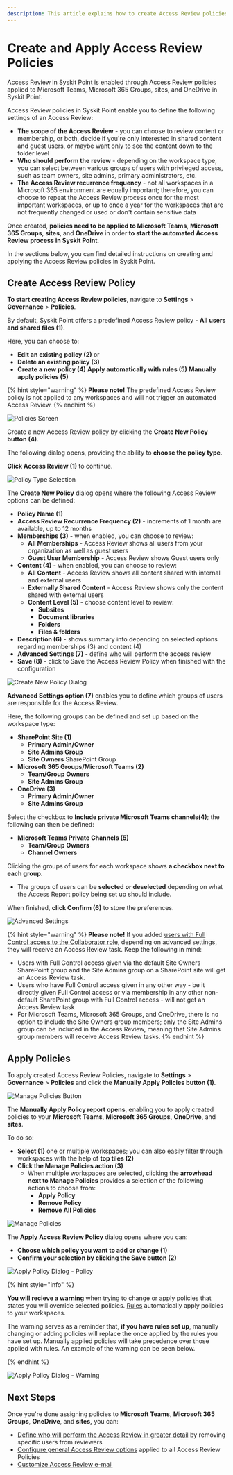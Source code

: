 ```yaml
---
description: This article explains how to create Access Review policies and apply them to your Microsoft Teams, Microsoft 365 Groups, sites, and OneDrive in Syskit Point.
---
```



# Create and Apply Access Review Policies

Access Review in Syskit Point is enabled through Access Review policies applied to Microsoft Teams, Microsoft 365 Groups, sites, and OneDrive in Syskit Point.

Access Review policies in Syskit Point enable you to define the following settings of an Access Review:
* **The scope of the Access Review** - you can choose to review content or membership, or both, decide if you're only interested in shared content and guest users, or maybe want only to see the content down to the folder level
* **Who should perform the review** - depending on the workspace type, you can select between various groups of users with privileged access, such as team owners, site admins, primary administrators, etc.
* **The Access Review recurrence frequency** - not all workspaces in a Microsoft 365 environment are equally important; therefore, you can choose to repeat the Access Review process once for the most important workspaces, or up to once a year for the workspaces that are not frequently changed or used or don't contain sensitive data


Once created, **policies need to be applied to Microsoft Teams**, **Microsoft 365 Groups**, **sites**, and **OneDrive** in order **to start the automated Access Review process in Syskit Point**.

In the sections below, you can find detailed instructions on creating and applying the Access Review policies in Syskit Point.

## Create Access Review Policy

**To start creating Access Review policies**, navigate to **Settings** > **Governance** > **Policies**.

By default, Syskit Point offers a predefined Access Review policy - **All users and shared files (1)**. 

Here, you can choose to:
* **Edit an existing policy \(2\)** or
* **Delete an existing policy \(3\)** 
* **Create a new policy \(4\)**
 **Apply automatically with rules (5)**
 **Manually apply policies (5)**

{% hint style="warning" %}
**Please note!** The predefined Access Review policy is not applied to any workspaces and will not trigger an automated Access Review.
{% endhint %}

![Policies Screen](../../.gitbook/assets/create-access-review-policies-default-policy.png)

Create a new Access Review policy by clicking the **Create New Policy button (4)**. 

The following dialog opens, providing the ability to **choose the policy type**. 

**Click Access Review \(1\)** to continue. 

![Policy Type Selection](../../.gitbook/assets/create-access-review-policies-policy-type.png)

The **Create New Policy** dialog opens where the following Access Review options can be defined: 
* **Policy Name (1)**
* **Access Review Recurrence Frequency (2)** - increments of 1 month are available, up to 12 months
* **Memberships (3)** - when enabled, you can choose to review:
  * **All Memberships** - Access Review shows all users from your organization as well as guest users
  * **Guest User Membership** - Access Review shows Guest users only
* **Content (4)** - when enabled, you can choose to review:
  * **All Content** - Access Review shows all content shared with internal and external users
  * **Externally Shared Content** - Access Review shows only the content shared with external users
  * **Content Level (5)** - choose content level to review:
    * **Subsites**
    * **Document libraries**
    * **Folders**
    * **Files & folders**
* **Description (6)** - shows summary info depending on selected options regarding memberships (3) and content (4)
* **Advanced Settings (7)** - define who will perform the access review 
* **Save (8)** - click to Save the Access Review Policy when finished with the configuration

![Create New Policy Dialog](../../.gitbook/assets/create-access-review-policies-create-policy-dialog.png)

**Advanced Settings option (7)** enables you to define which groups of users are responsible for the Access Review. 

Here, the following groups can be defined and set up based on the workspace type:
* **SharePoint Site (1)**
  * **Primary Admin/Owner**
  * **Site Admins Group**
  * **Site Owners** SharePoint Group
* **Microsoft 365 Groups/Microsoft Teams (2)**
  * **Team/Group Owners**
  * **Site Admins Group**
* **OneDrive (3)**
  * **Primary Admin/Owner**
  * **Site Admins Group**
  
Select the checkbox to **Include private Microsoft Teams channels(4)**; the following can then be defined:
* **Microsoft Teams Private Channels (5)** 
  * **Team/Group Owners**
  * **Channel Owners**

Clicking the groups of users for each workspace shows **a checkbox next to each group**. 
  * The groups of users can be **selected or deselected** depending on what the Access Report policy being set up should include.

When finished, **click Confirm (6)** to store the preferences. 

![Advanced Settings](../../.gitbook/assets/create-access-review-policies-advanced-settings.png)

{% hint style="warning" %}
**Please note!** 
If you added [users with Full Control access to the Collaborator role](../../configuration/enable-role-based-access.md#syskit-point-collaborators-1), depending on advanced settings, they will receive an Access Review task.
Keep the following in mind:
* Users with Full Control access given via the default Site Owners SharePoint group and the Site Admins group on a SharePoint site will get an Access Review task.
* Users who have Full Control access given in any other way - be it directly given Full Control access or via membership in any other non-default SharePoint group with Full Control access - will not get an Access Review task
* For Microsoft Teams, Microsoft 365 Groups, and OneDrive, there is no option to include the Site Owners group members; only the Site Admins group can be included in the Access Review, meaning that Site Admins group members will receive Access Review tasks.
{% endhint %}

## Apply Policies

To apply created Access Review Policies, navigate to **Settings** > **Governance** > **Policies** and click the **Manually Apply Policies button (1)**.

![Manage Policies Button](../../.gitbook/assets/create-access-review-policies-apply-policy-button.png)

The **Manually Apply Policy report opens**, enabling you to apply created policies to your **Microsoft Teams**, **Microsoft 365 Groups**, **OneDrive**, and **sites**. 

To do so:
* **Select \(1\)** one or multiple workspaces; you can also easily filter through workspaces with the help of **top tiles \(2\)**
* **Click the Manage Policies action \(3\)**
  * When multiple workspaces are selected, clicking the **arrowhead next to Manage Policies** provides a selection of the following actions to choose from: 
    * **Apply Policy**
    * **Remove Policy**
    * **Remove All Policies**

![Manage Policies](../../.gitbook/assets/create-access-review-policies-apply-policy.png)

The **Apply Access Review Policy** dialog opens where you can:


* **Choose which policy you want to add or change \(1\)**
* **Confirm your selection by clicking the Save button (2)**

![Apply Policy Dialog - Policy](../../.gitbook/assets/create-access-review-policies-apply-policy-dialog-part-2.png)

{% hint style="info" %}

**You will recieve a warning** when trying to change or apply policies that states you will override selected policies. [Rules](../automated-workflows/policy-automation.md) automatically apply policies to your workspaces. 

The warning serves as a reminder that, **if you have rules set up**, manually changing or adding policies will replace the once applied by the rules you have set up. Manually applied policies will take precedence over those applied with rules. An example of the warning can be seen below.

{% endhint %}


![Apply Policy Dialog - Warning](../../.gitbook/assets/create-access-review-policies-apply-policy-warning.png)

## Next Steps

Once you're done assigning policies to **Microsoft Teams**, **Microsoft 365 Groups**, **OneDrive**, and **sites,** you can:
* [Define who will perform the Access Review in greater detail](access-review-options.md#manage-reviewers) by removing specific users from reviewers
* [Configure general Access Review options](access-review-options.md#review-options) applied to all Access Review Policies
* [Customize Access Review e-mail](../../configuration/customize-emails.md#access-review-settings)